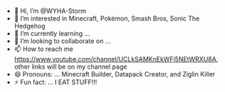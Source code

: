 - 👋 Hi, I’m @WYHA-Storm
- 👀 I’m interested in Minecraft, Pokémon, Smash Bros, Sonic The Hedgehog
- 🌱 I’m currently learning ...
- 💞️ I’m looking to collaborate on ...
- 📫 How to reach me https://www.youtube.com/channel/UCLkSAMKnEkWFj5NEtWRXU8A, other links will be on my channel page
- 😄 Pronouns: ... Minecraft Builder, Datapack Creator, and Ziglin Killer
- ⚡ Fun fact: ... I EAT STUFF!!!
